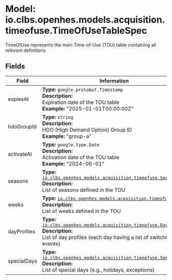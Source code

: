 # Model: io.clbs.openhes.models.acquisition.timeofuse.TimeOfUseTableSpec

TimeOfUse represents the main Time-of-Use (TOU) table containing all relevant definitions

## Fields

| Field | Information |
| --- | --- |
| expiesAt | <b>Type:</b> `google.protobuf.Timestamp`<br><b>Description:</b><br>Expiration date of the TOU table<br><b>Example:</b> "2025-01-01T00:00:00Z" |
| hdoGroupId | <b>Type:</b> `string`<br><b>Description:</b><br>HDO (High Demand Option) Group ID<br><b>Example:</b> "group-a" |
| activateAt | <b>Type:</b> `google.type.Date`<br><b>Description:</b><br>Activation date of the TOU table<br><b>Example:</b> "2024-06-01" |
| seasons | <b>Type:</b> [`io.clbs.openhes.models.acquisition.timeofuse.Season`](model-io-clbs-openhes-models-acquisition-timeofuse-season.md)<br><b>Description:</b><br>List of seasons defined in the TOU |
| weeks | <b>Type:</b> [`io.clbs.openhes.models.acquisition.timeofuse.Week`](model-io-clbs-openhes-models-acquisition-timeofuse-week.md)<br><b>Description:</b><br>List of weeks defined in the TOU |
| dayProfiles | <b>Type:</b> [`io.clbs.openhes.models.acquisition.timeofuse.DayProfile`](model-io-clbs-openhes-models-acquisition-timeofuse-dayprofile.md)<br><b>Description:</b><br>List of day profiles (each day having a list of switching events) |
| specialDays | <b>Type:</b> [`io.clbs.openhes.models.acquisition.timeofuse.SpecialDay`](model-io-clbs-openhes-models-acquisition-timeofuse-specialday.md)<br><b>Description:</b><br>List of special days (e.g., holidays, exceptions) |

